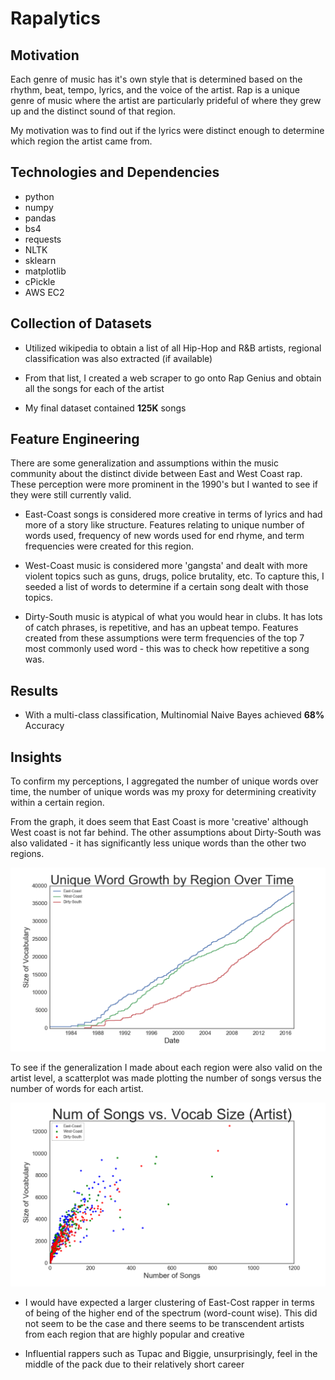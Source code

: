 # Rapalytics

## Motivation
Each genre of music has it's own style that is determined based on the rhythm, beat, tempo, lyrics, and the voice of the artist. Rap is a unique genre of music where the artist are particularly prideful of where they grew up and the distinct sound of that region.

My motivation was to find out if the lyrics were distinct enough to determine which region the artist came from.

## Technologies and Dependencies
* python
* numpy
* pandas
* bs4
* requests
* NLTK
* sklearn
* matplotlib
* cPickle
* AWS EC2

## Collection of Datasets
* Utilized wikipedia to obtain a list of all Hip-Hop and R&B artists, regional classification was also extracted (if available)

* From that list, I created a web scraper to go onto Rap Genius and obtain  all the songs for each of the artist

* My final dataset contained **125K** songs


## Feature Engineering
There are some generalization and assumptions within the music community about the distinct divide between East and West Coast rap. These perception were more prominent in the 1990's but I wanted to see if they were still currently valid.

* East-Coast songs is considered more creative in terms of lyrics and had more of a story like structure. Features relating to unique number of words used, frequency of new words used for end rhyme, and term frequencies were created for this region.

* West-Coast music is considered more 'gangsta' and dealt with more violent topics such as guns, drugs, police brutality, etc. To capture this, I seeded a list of words to determine if a certain song dealt with those topics.

* Dirty-South music is atypical of what you would hear in clubs. It has lots of catch phrases, is repetitive, and has an upbeat tempo. Features created from these assumptions were term frequencies of the top 7 most commonly used word - this was to check how repetitive a song was.


## Results
* With a multi-class classification, Multinomial Naive Bayes achieved **68%** Accuracy


## Insights

To confirm my perceptions, I aggregated the number of unique words over time, the number of unique words was my proxy for determining creativity within a certain region.

From the graph, it does seem that East Coast is more 'creative' although West coast is not far behind. The other assumptions about Dirty-South was also validated - it has significantly less unique words than the other two regions.

![Alt text](/images/alt_word_growth_by_region.png?raw=true "Unique Word Growth")

To see if the generalization I made about each region were also valid on the artist level, a scatterplot was made plotting the number of songs versus the number of words for each artist.


![Alt text](/images/alt_cluster.png?raw=true "Rapper Ranking")

* I would have expected a larger clustering of East-Cost rapper in terms of being of the higher end of the spectrum (word-count wise). This did not seem to be the case and there seems to be transcendent artists from each region that are highly popular and creative

* Influential rappers such as Tupac and Biggie, unsurprisingly, feel in the middle of the pack due to their relatively short career
